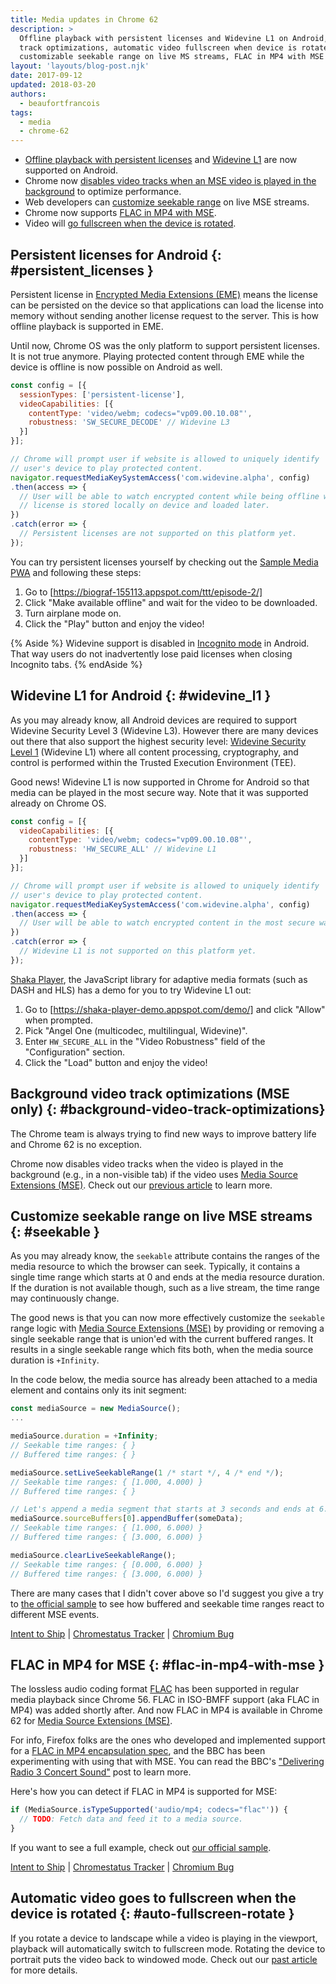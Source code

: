```yaml
---
title: Media updates in Chrome 62
description: >
  Offline playback with persistent licenses and Widevine L1 on Android, video
  track optimizations, automatic video fullscreen when device is rotated,
  customizable seekable range on live MS streams, FLAC in MP4 with MSE are here!
layout: 'layouts/blog-post.njk'
date: 2017-09-12
updated: 2018-03-20
authors:
  - beaufortfrancois
tags:
  - media
  - chrome-62
---
```


- [Offline playback with persistent licenses](#persistent_licenses) and [Widevine
  L1](#widevine_l1) are now supported on Android.
- Chrome now [disables video tracks when an MSE video is played in the
  background](#background-video-track-optimizations) to optimize performance.
- Web developers can [customize seekable range](#seekable)
  on live MSE streams.
- Chrome now supports [FLAC in MP4 with MSE](#flac-in-mp4-with-mse).
- Video will [go fullscreen when the device is rotated](#auto-fullscreen-rotate).

## Persistent licenses for Android {: #persistent_licenses }

Persistent license in [Encrypted Media Extensions (EME)] means the license can
be persisted on the device so that applications can load the license into
memory without sending another license request to the server. This is how
offline playback is supported in EME.

Until now, Chrome OS was the only platform to support persistent licenses. It
is not true anymore. Playing protected content through EME while the device is
offline is now possible on Android as well.

```js
const config = [{
  sessionTypes: ['persistent-license'],
  videoCapabilities: [{
    contentType: 'video/webm; codecs="vp09.00.10.08"',
    robustness: 'SW_SECURE_DECODE' // Widevine L3
  }]
}];

// Chrome will prompt user if website is allowed to uniquely identify
// user's device to play protected content.
navigator.requestMediaKeySystemAccess('com.widevine.alpha', config)
.then(access => {
  // User will be able to watch encrypted content while being offline when
  // license is stored locally on device and loaded later.
})
.catch(error => {
  // Persistent licenses are not supported on this platform yet.
});
```

You can try persistent licenses yourself by checking out the [Sample Media PWA]
and following these steps:

1. Go to [https://biograf-155113.appspot.com/ttt/episode-2/]
2. Click "Make available offline" and wait for the video to be downloaded.
3. Turn airplane mode on.
4. Click the "Play" button and enjoy the video!

{% Aside %}
Widevine support is disabled in [Incognito mode] in Android. That way
users do not inadvertently lose paid licenses when closing Incognito tabs.
{% endAside %}

## Widevine L1 for Android {: #widevine_l1 }

As you may already know, all Android devices are required to support Widevine
Security Level 3 (Widevine L3). However there are many devices out there
that also support the highest security level: [Widevine Security Level 1]
(Widevine L1) where all content processing, cryptography, and control is
performed within the Trusted Execution Environment (TEE).

Good news! Widevine L1 is now supported in Chrome for Android so that media can
be played in the most secure way. Note that it was supported already on Chrome
OS.

```js
const config = [{
  videoCapabilities: [{
    contentType: 'video/webm; codecs="vp09.00.10.08"',
    robustness: 'HW_SECURE_ALL' // Widevine L1
  }]
}];

// Chrome will prompt user if website is allowed to uniquely identify
// user's device to play protected content.
navigator.requestMediaKeySystemAccess('com.widevine.alpha', config)
.then(access => {
  // User will be able to watch encrypted content in the most secure way.
})
.catch(error => {
  // Widevine L1 is not supported on this platform yet.
});
```

[Shaka Player], the JavaScript library for adaptive media formats (such as DASH
and HLS) has a demo for you to try Widevine L1 out:

1. Go to [https://shaka-player-demo.appspot.com/demo/] and click "Allow" when prompted.
2. Pick "Angel One (multicodec, multilingual, Widevine)".
3. Enter `HW_SECURE_ALL` in the "Video Robustness" field of the "Configuration"
   section.
4. Click the "Load" button and enjoy the video!

## Background video track optimizations (MSE only) {: #background-video-track-optimizations}

The Chrome team is always trying to find new ways to improve battery life and
Chrome 62 is no exception.

Chrome now disables video tracks when the video is played in the background
(e.g., in a non-visible tab) if the video uses [Media Source Extensions (MSE)].
Check out our [previous article] to learn more.

## Customize seekable range on live MSE streams {: #seekable }

As you may already know, the `seekable` attribute contains the ranges
of the media resource to which the browser can seek. Typically, it contains a
single time range which starts at 0 and ends at the media resource duration. If
the duration is not available though, such as a live stream, the time range may
continuously change.

The good news is that you can now more effectively customize the
`seekable` range logic with [Media Source Extensions (MSE)] by
providing or removing a single seekable range that is union'ed with the current
buffered ranges. It results in a single seekable range which fits both, when
the media source duration is `+Infinity`.

In the code below, the media source has already been attached to a media
element and contains only its init segment:

```js
const mediaSource = new MediaSource();
...

mediaSource.duration = +Infinity;
// Seekable time ranges: { }
// Buffered time ranges: { }

mediaSource.setLiveSeekableRange(1 /* start */, 4 /* end */);
// Seekable time ranges: { [1.000, 4.000) }
// Buffered time ranges: { }

// Let's append a media segment that starts at 3 seconds and ends at 6.
mediaSource.sourceBuffers[0].appendBuffer(someData);
// Seekable time ranges: { [1.000, 6.000) }
// Buffered time ranges: { [3.000, 6.000) }

mediaSource.clearLiveSeekableRange();
// Seekable time ranges: { [0.000, 6.000) }
// Buffered time ranges: { [3.000, 6.000) }
```

There are many cases that I didn't cover above so I'd suggest you give a try
to [the official sample] to see how buffered and seekable time ranges react to different
MSE events.

[Intent to Ship](https://groups.google.com/a/chromium.org/d/msg/blink-dev/-LTXhyDzS_E/LfjqN71kAAAJ) &#124;
[Chromestatus Tracker](https://www.chromestatus.com/feature/5671401352593408) &#124;
[Chromium Bug](https://crbug.com/623698)

## FLAC in MP4 for MSE {: #flac-in-mp4-with-mse }

The lossless audio coding format [FLAC] has been supported in regular media
playback since Chrome 56. FLAC in ISO-BMFF support (aka FLAC in MP4) was added
shortly after. And now FLAC in MP4 is available in Chrome 62 for [Media Source
Extensions (MSE)].

For info, Firefox folks are the ones who developed and implemented support for
a [FLAC in MP4 encapsulation spec], and the BBC has been experimenting with
using that with MSE. You can read the BBC's ["Delivering Radio 3 Concert
Sound"] post to learn more.

Here's how you can detect if FLAC in MP4 is supported for MSE:

```js
if (MediaSource.isTypeSupported('audio/mp4; codecs="flac"')) {
  // TODO: Fetch data and feed it to a media source.
}
```

If you want to see a full example, check out [our official sample].

[Intent to Ship](https://groups.google.com/a/chromium.org/d/msg/blink-dev/ntoLfR7rbmE/3R1DQoBSAAAJ) &#124;
[Chromestatus Tracker](https://www.chromestatus.com/feature/5713014258925568) &#124;
[Chromium Bug](https://bugs.chromium.org/p/chromium/issues/detail?id=666000)

## Automatic video goes to fullscreen when the device is rotated {: #auto-fullscreen-rotate }

If you rotate a device to landscape while a video is playing in the viewport,
playback will automatically switch to fullscreen mode. Rotating the device to
portrait puts the video back to windowed mode. Check out our [past article] for
more details.

<!-- lint disable definition-case -->

[Encrypted Media Extensions (EME)]: https://w3c.github.io/encrypted-media/
[Widevine Security Level 1]: https://web.archive.org/web/20180122175750/https://storage.googleapis.com/wvdocs/Widevine_DRM_Architecture_Overview.pdf
[Sample Media PWA]: https://github.com/GoogleChrome/sample-media-pwa
[https://biograf-155113.appspot.com/ttt/episode-2/]: https://biograf-155113.appspot.com/ttt/episode-2/
[Shaka Player]: https://github.com/google/shaka-player
[https://shaka-player-demo.appspot.com/demo/]: https://shaka-player-demo.appspot.com/demo/
[Incognito mode]: https://support.google.com/chrome/answer/7440301?co=GENIE.Platform%3DAndroid
[previous article]: /blog/media-updates-in-chrome-61#background-video-track-optimizations
[the official sample]: https://googlechrome.github.io/samples/media/live-seekable-range.html
[FLAC]: https://xiph.org/flac/
[Media Source Extensions (MSE)]: https://developers.google.com/web/fundamentals/media/mse/basics
[FLAC in MP4 encapsulation spec]: https://github.com/xiph/flac/blob/master/doc/isoflac.txt
["Delivering Radio 3 Concert Sound"]: https://www.bbc.co.uk/rd/blog/2017-04-radio-3-high-quality-flac-dash
[our official sample]: https://googlechrome.github.io/samples/media/flac-in-mp4-for-mse.html
[past article]: /blog/media-updates-in-chrome-61#auto-fullscreen-rotate
